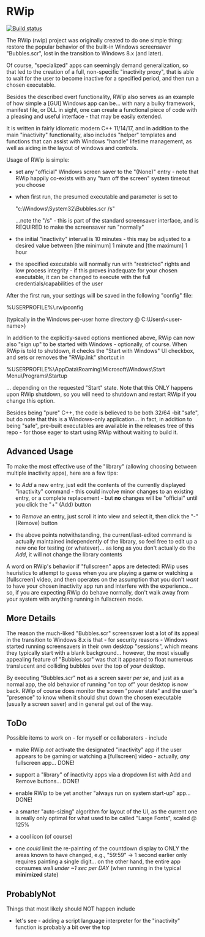 # RWip

[![Build status](https://ci.appveyor.com/api/projects/status/github/robertroessler/rwip?svg=true)](https://ci.appveyor.com/project/robertroessler/rwip)

The RWip (rwip) project was originally created to do one simple thing: restore
the popular behavior of the built-in Windows screensaver "Bubbles.scr", lost in
the transition to Windows 8.x (and later).

Of course, "specialized" apps can seemingly demand generalization, so that led
to the creation of a full, non-specific "inactivity proxy", that is able to wait
for the user to become inactive for a specified period, and then run a chosen
executable.

Besides the described overt functionality, RWip also serves as an example of how
simple a [GUI] Windows app can be... with nary a bulky framework, manifest file,
or DLL in sight, one can create a functional piece of code with a pleasing and
useful interface - that may be easily extended.

It is written in fairly idiomatic modern C++ 11/14/17, and in addition to the main
"inactivity" functionality, also includes "helper" templates and functions that
can assist with Windows "handle" lifetime management, as well as aiding in the
layout of windows and controls.

Usage of RWip is simple:

*	set any "official" Windows screen saver to the "(None)" entry - note that
	RWip happily co-exists with any "turn off the screen" system timeout you choose

*	when first run, the presumed executable and parameter is set to

	"c:\Windows\System32\Bubbles.scr /s"

	...note the "/s" - this is part of the standard screensaver interface, and
	is REQUIRED to make the screensaver run "normally"

*	the initial "inactivity" interval is 10 minutes - this may be adjusted to
	a desired value between [the minimum] 1 minute and [the maximum] 1 hour

*	the specified executable will normally run with "restricted" rights and low
	process integrity - if this proves inadequate for your chosen executable, it
	can be changed to execute with the full credentials/capabilities of the user

After the first run, your settings will be saved in the following "config" file:

%USERPROFILE%\\.rwipconfig

(typically in the Windows per-user home directory @ C:\Users\\\<user-name>)

In addition to the explicitly-saved options mentioned above, RWip can now also
"sign up" to be started with Windows - optionally, of course.  When RWip is told
to shutdown, it checks the "Start with Windows" UI checkbox, and sets or removes
the "RWip.lnk" shortcut in

%USERPROFILE%\AppData\Roaming\Microsoft\Windows\Start Menu\Programs\Startup

... depending on the requested "Start" state.  Note that this ONLY happens upon
RWip shutdown, so you will need to shutdown and restart RWip if you change this
option.

Besides being "pure" C++, the code is believed to be both 32/64 -bit "safe", but
do note that this is a Windows-only application... in fact, in addition to being
"safe", pre-built executables are available in the releases tree of this repo -
for those eager to start using RWip without waiting to build it.

## Advanced Usage

To make the most effective use of the "library" (allowing choosing between multiple inactivity apps), here are a few tips:

* to *Add* a new entry, just edit the contents of the currently displayed "inactivity" command - this could involve minor changes to an existing entry, or a complete replacement - but **no** changes will be "official" until you click the "+" (Add) button

* to *Remove* an entry, just scroll it into view and select it, then click the "-" (Remove) button

* the above points notwithstanding, the current/last-edited command is actually maintained independently of the library, so feel free to edit up a new one for testing (or whatever)... as long as you don't actually do the *Add*, it will not change the library contents  

A word on RWip's behavior if "fullscreen" apps are detected: RWip uses heuristics to attempt to guess when you are playing a game or watching a [fullscreen] video, and then operates on the assumption that you don't *want* to have your chosen inactivity app run and interfere with the experience... so, if you are expecting RWip do behave normally, don't walk away from your system with anything running in fullscreen mode.

## More Details

The reason the much-liked "Bubbles.scr" screensaver lost a lot of its appeal in
the transition to Windows 8.x is that - for security reasons - Windows started
running screensavers in their own desktop "sessions", which means they typically
start with a blank background... however, the most visually appealing feature of
"Bubbles.scr" was that it appeared to float numerous translucent and colliding
bubbles over the top of *your* desktop.

By executing "Bubbles.scr" **not** as a screen saver *per se*, and just as a normal
app, the old behavior of running "on top of" your desktop is now back.  RWip of
course does monitor the screen "power state" and the user's "presence" to know
when it should shut down the chosen executable (usually a screen saver) and in
general get out of the way.

## ToDo

Possible items to work on - for myself or collaborators - include

* make RWip *not* activate the designated "inactivity" app if the user appears to be gaming or watching a [fullscreen] video - actually, *any* fullscreen app... DONE!

* support a "library" of inactivity apps via a dropdown list with Add and Remove buttons... DONE!

* enable RWip to be yet another "always run on system start-up" app... DONE!

* a smarter "auto-sizing" algorithm for layout of the UI, as the current one is
really only optimal for what used to be called "Large Fonts", scaled @ 125%

* a cool icon (of course)

* one *could* limit the re-painting of the countdown display to ONLY the areas
known to have changed, e.g., "59:59" -> 1 second earlier only requires painting
a single digit... on the other hand, the entire app consumes *well under ~1 sec per DAY* (when running in the typical **minimized** state)

## ProbablyNot

Things that most likely should NOT happen include

* let's see - adding a script language interpreter for the "inactivity" function
is probably a bit over the top
